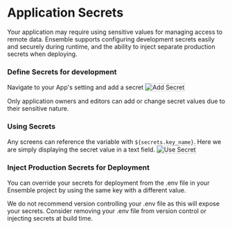 # Application Secrets

Your application may require using sensitive values for managing access to remote data. Ensemble supports configuring development secrets easily and securely during runtime, and the ability to inject separate production secrets when deploying.

### Define Secrets for development

Navigate to your App's setting and add a secret
<img src="/build_extend_secrets_config.png" alt="Add Secret" style="border: solid 1px lightgrey" />

Only application owners and editors can add or change secret values due to their sensitive nature.

### Using Secrets

Any screens can reference the variable with `${secrets.key_name}`. Here we are simply displaying the secret value in a text field.
<img src="/build_extend_secrets_usage.png" alt="Use Secret" style="border: solid 1px lightgrey" />

### Inject Production Secrets for Deployment

You can override your secrets for deployment from the .env file in your Ensemble project by using the same key with a different value.

We do not recommend version controlling your .env file as this will expose your secrets. Consider removing your .env file from version control or injecting secrets at build time.